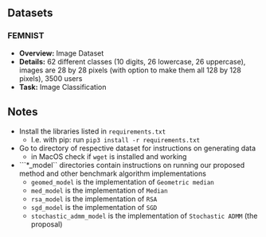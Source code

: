 ## Datasets

### FEMNIST

  * **Overview:** Image Dataset
  * **Details:** 62 different classes (10 digits, 26 lowercase, 26 uppercase), images are 28 by 28 pixels (with option to make them all 128 by 128 pixels), 3500 users
  * **Task:** Image Classification

## Notes

- Install the libraries listed in ```requirements.txt```
    - I.e. with pip: run ```pip3 install -r requirements.txt```
- Go to directory of respective dataset for instructions on generating data
    - in MacOS check if ```wget``` is installed and working
- ```*_model`` directories contain instructions on running  our proposed method and other benchmark algorithm implementations
  * ```geomed_model``` is the implementation of ```Geometric median```
  * ```med_model``` is the implementation of ```Median```
  * ```rsa_model``` is the implementation of ```RSA```
  * ```sgd_model``` is the implementation of ```SGD```
  * ```stochastic_admm_model``` is the implementation of ```Stochastic ADMM``` (the proposal)
 